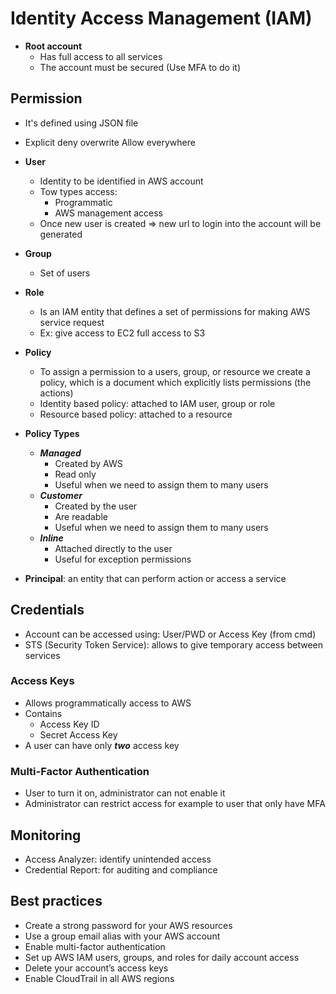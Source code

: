 # Identity Access Management (IAM)

- **Root account**
  - Has full access to all services
  - The account must be secured (Use MFA to do it)

## Permission

- It's defined using JSON file
- Explicit deny overwrite Allow everywhere

- **User**
  - Identity to be identified in AWS account
  - Tow types access:
    - Programmatic
    - AWS management access
  - Once new user is created => new url to login into the account will be generated

- **Group**
  - Set of users

- **Role**
  - Is an IAM entity that defines a set of permissions for making AWS service request
  - Ex: give access to EC2 full access to S3

- **Policy**
  - To assign a permission to a users, group, or resource we create a policy, which is a document which explicitly lists permissions (the actions)
  - Identity based policy: attached to IAM user, group or role
  - Resource based policy: attached to a resource

- **Policy Types**
  - ***Managed***
    - Created by AWS
    - Read only
    - Useful when we need to assign them to many users
  - ***Customer***
    - Created by the user
    - Are readable
    - Useful when we need to assign them to many users
  - ***Inline***
    - Attached directly to the user
    - Useful for exception permissions

- **Principal**: an entity that can perform action or access a service 

## Credentials

- Account can be accessed using: User/PWD or Access Key (from cmd)
- STS (Security Token Service): allows to give temporary access between services

### Access Keys

- Allows programmatically access to AWS
- Contains
  - Access Key ID
  - Secret Access Key
- A user can have only ***two*** access key

### Multi-Factor Authentication

- User to turn it on, administrator can not enable it
- Administrator can restrict access for example to user that only have MFA


## Monitoring

- Access Analyzer: identify unintended access
- Credential Report: for auditing and compliance

## Best practices

- Create a strong password for your AWS resources
- Use a group email alias with your AWS account
- Enable multi-factor authentication
- Set up AWS IAM users, groups, and roles for daily account access
- Delete your account’s access keys
- Enable CloudTrail in all AWS regions
